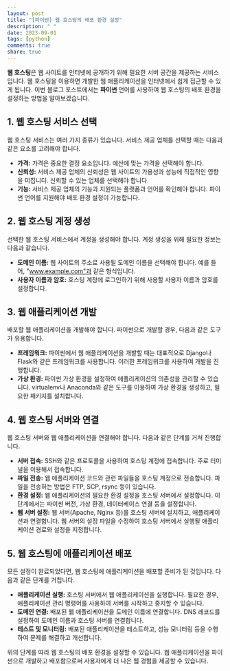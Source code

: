 ```yaml
---
layout: post
title: "[파이썬] 웹 호스팅의 배포 환경 설정"
description: " "
date: 2023-09-01
tags: [python]
comments: true
share: true
---
```


**웹 호스팅**은 웹 사이트를 인터넷에 공개하기 위해 필요한 서버 공간을 제공하는 서비스입니다. 웹 호스팅을 이용하면 개발한 웹 애플리케이션을 인터넷에서 쉽게 접근할 수 있게 됩니다. 이번 블로그 포스트에서는 **파이썬** 언어를 사용하여 웹 호스팅의 배포 환경을 설정하는 방법을 알아보겠습니다.

## 1. 웹 호스팅 서비스 선택

웹 호스팅 서비스는 여러 가지 종류가 있습니다. 서비스 제공 업체를 선택할 때는 다음과 같은 요소를 고려해야 합니다.

- **가격:** 가격은 중요한 결정 요소입니다. 예산에 맞는 가격을 선택해야 합니다.
- **신뢰성:** 서비스 제공 업체의 신뢰성은 웹 사이트의 가용성과 성능에 직접적인 영향을 미칩니다. 신뢰할 수 있는 업체를 선택해야 합니다.
- **기능:** 서비스 제공 업체의 기능과 지원되는 플랫폼과 언어를 확인해야 합니다. 파이썬 언어를 지원해야 배포 환경 설정이 가능합니다.

## 2. 웹 호스팅 계정 생성

선택한 웹 호스팅 서비스에서 계정을 생성해야 합니다. 계정 생성을 위해 필요한 정보는 다음과 같습니다.

- **도메인 이름:** 웹 사이트의 주소로 사용될 도메인 이름을 선택해야 합니다. 예를 들어, "www.example.com"과 같은 형식입니다.
- **사용자 이름과 암호:** 호스팅 계정에 로그인하기 위해 사용할 사용자 이름과 암호를 설정합니다.

## 3. 웹 애플리케이션 개발

배포할 웹 애플리케이션을 개발해야 합니다. 파이썬으로 개발할 경우, 다음과 같은 도구가 유용합니다.

- **프레임워크:** 파이썬에서 웹 애플리케이션을 개발할 때는 대표적으로 Django나 Flask와 같은 프레임워크를 사용합니다. 이러한 프레임워크를 사용하여 개발을 진행합니다.
- **가상 환경:** 파이썬 가상 환경을 설정하여 애플리케이션의 의존성을 관리할 수 있습니다. virtualenv나 Anaconda와 같은 도구를 이용하여 가상 환경을 생성하고, 필요한 패키지를 설치합니다.

## 4. 웹 호스팅 서버와 연결

웹 호스팅 서버와 웹 애플리케이션을 연결해야 합니다. 다음과 같은 단계를 거쳐 진행합니다.

- **서버 접속:** SSH와 같은 프로토콜을 사용하여 호스팅 계정에 접속합니다. 주로 터미널을 이용해서 접속합니다.
- **파일 전송:** 웹 애플리케이션 코드와 관련 파일들을 호스팅 계정으로 전송합니다. 파일을 전송하는 방법은 FTP, SCP, rsync 등이 있습니다.
- **환경 설정:** 웹 애플리케이션의 필요한 환경 설정을 호스팅 서버에서 설정합니다. 이 단계에서는 파이썬 버전, 가상 환경, 데이터베이스 연결 등을 설정합니다.
- **웹 서버 설정:** 웹 서버(Apache, Nginx 등)를 호스팅 서버에 설치하고, 애플리케이션과 연결합니다. 웹 서버의 설정 파일을 수정하여 호스팅 서버에서 실행될 애플리케이션 경로와 설정을 지정합니다.

## 5. 웹 호스팅에 애플리케이션 배포

모든 설정이 완료되었다면, 웹 호스팅에 애플리케이션을 배포할 준비가 된 것입니다. 다음과 같은 단계를 거칩니다.

- **애플리케이션 실행:** 호스팅 서버에서 웹 애플리케이션을 실행합니다. 필요한 경우, 애플리케이션 관리 명령어를 사용하여 서버를 시작하고 중지할 수 있습니다.
- **도메인 연결:** 배포된 웹 애플리케이션을 도메인 이름에 연결합니다. DNS 레코드를 설정하여 도메인 이름과 호스팅 서버를 연결합니다.
- **테스트 및 모니터링:** 배포된 애플리케이션을 테스트하고, 성능 모니터링 등을 수행하여 문제를 해결하고 개선합니다.

위의 단계를 따라 웹 호스팅의 배포 환경을 설정할 수 있습니다. 웹 애플리케이션을 파이썬으로 개발하고 배포함으로써 사용자에게 더 나은 웹 경험을 제공할 수 있습니다.